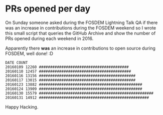 # PRs opened per day

On Sunday someone asked during the FOSDEM Lightning Talk QA if there was an increase in contributions during the FOSDEM weekend so I wrote this small script that queries the GitHub Archive and show the number of PRs opened during each weekend in 2016.

Apparently there **was** an increase in contributions to open source during FOSDEM, well done! :D

```
DATE COUNT
20160109 12260 ########################################
20160110 12457 #########################################
20160116 13156 ###########################################
20160117 13015 ###########################################
20160123 13882 ##############################################
20160124 13909 ##############################################
20160130 15579 ###################################################
20160131 14912 #################################################
```

Happy Hacking.
